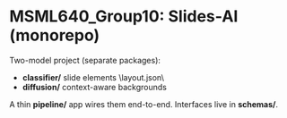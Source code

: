﻿# MSML640_Group10: Slides-AI (monorepo)

Two-model project (separate packages):
- **classifier/**  slide elements  \layout.json\
- **diffusion/**  context-aware backgrounds

A thin **pipeline/** app wires them end-to-end. Interfaces live in **schemas/**.
